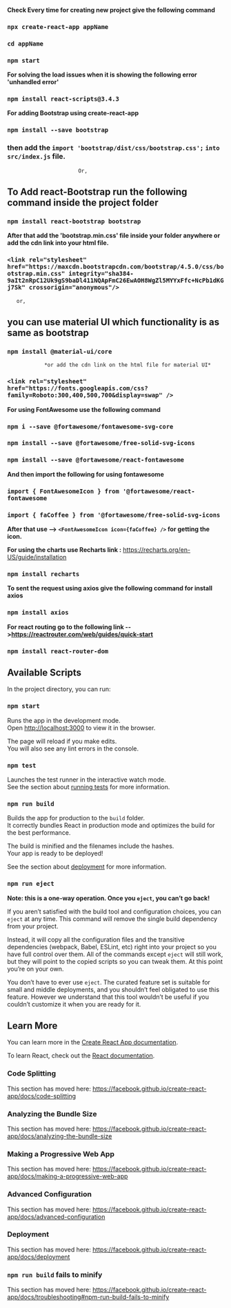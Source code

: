   **Check Every time for creating new project give the following command**
   ### `npx create-react-app appName`
   ### `cd appName`
   ### `npm start`

   **For  solving the load issues when it is showing the following error 'unhandled error'**
   ### `npm install react-scripts@3.4.3` 
   

   **For adding Bootstrap using create-react-app**
 ### `npm install --save bootstrap`
 ### then add the `import 'bootstrap/dist/css/bootstrap.css';` `into src/index.js` file.
                           
                           Or, 

   ## To Add react-Bootstrap run the following command inside the project folder 
   ### `npm install react-bootstrap bootstrap`

   **After that add the 'bootstrap.min.css' file inside your folder anywhere or add the cdn link into your html file.**
   ### `<link rel="stylesheet" href="https://maxcdn.bootstrapcdn.com/bootstrap/4.5.0/css/bootstrap.min.css" integrity="sha384-9aIt2nRpC12Uk9gS9baDl411NQApFmC26EwAOH8WgZl5MYYxFfc+NcPb1dKGj7Sk" crossorigin="anonymous"/>`

       or,
  ## you can use material UI which functionality is as same as bootstrap  
  ### `npm install @material-ui/core` 
                *or add the cdn link on the html file for material UI*  
  ### `<link rel="stylesheet" href="https://fonts.googleapis.com/css?family=Roboto:300,400,500,700&display=swap" />`
          

   **For using FontAwesome use the following command** 
  ###  `npm i --save @fortawesome/fontawesome-svg-core`
  ### `npm install --save @fortawesome/free-solid-svg-icons`
  ### `npm install --save @fortawesome/react-fontawesome`


  **And then import the following for using fontawesome** 
   ### `import { FontAwesomeIcon } from '@fortawesome/react-fontawesome`
   ### `import { faCoffee } from '@fortawesome/free-solid-svg-icons`

   **After that use --> `<FontAwesomeIcon icon={faCoffee} />` for getting the icon.**

   **For using the charts use Recharts link :** 
   https://recharts.org/en-US/guide/installation
   ### `npm install recharts`


  **To sent the request using axios give the following command for install axios**
  ### `npm install axios` 

  **For react routing go to the following link -->https://reactrouter.com/web/guides/quick-start** 
  ### `npm install react-router-dom` 


## Available Scripts



In the project directory, you can run:

### `npm start`

Runs the app in the development mode.<br />
Open [http://localhost:3000](http://localhost:3000) to view it in the browser.

The page will reload if you make edits.<br />
You will also see any lint errors in the console.

### `npm test`

Launches the test runner in the interactive watch mode.<br />
See the section about [running tests](https://facebook.github.io/create-react-app/docs/running-tests) for more information.

### `npm run build`

Builds the app for production to the `build` folder.<br />
It correctly bundles React in production mode and optimizes the build for the best performance.

The build is minified and the filenames include the hashes.<br />
Your app is ready to be deployed!

See the section about [deployment](https://facebook.github.io/create-react-app/docs/deployment) for more information.

### `npm run eject`

**Note: this is a one-way operation. Once you `eject`, you can’t go back!**

If you aren’t satisfied with the build tool and configuration choices, you can `eject` at any time. This command will remove the single build dependency from your project.

Instead, it will copy all the configuration files and the transitive dependencies (webpack, Babel, ESLint, etc) right into your project so you have full control over them. All of the commands except `eject` will still work, but they will point to the copied scripts so you can tweak them. At this point you’re on your own.

You don’t have to ever use `eject`. The curated feature set is suitable for small and middle deployments, and you shouldn’t feel obligated to use this feature. However we understand that this tool wouldn’t be useful if you couldn’t customize it when you are ready for it.

## Learn More

You can learn more in the [Create React App documentation](https://facebook.github.io/create-react-app/docs/getting-started).

To learn React, check out the [React documentation](https://reactjs.org/).

### Code Splitting

This section has moved here: https://facebook.github.io/create-react-app/docs/code-splitting

### Analyzing the Bundle Size

This section has moved here: https://facebook.github.io/create-react-app/docs/analyzing-the-bundle-size

### Making a Progressive Web App

This section has moved here: https://facebook.github.io/create-react-app/docs/making-a-progressive-web-app

### Advanced Configuration

This section has moved here: https://facebook.github.io/create-react-app/docs/advanced-configuration

### Deployment

This section has moved here: https://facebook.github.io/create-react-app/docs/deployment

### `npm run build` fails to minify

This section has moved here: https://facebook.github.io/create-react-app/docs/troubleshooting#npm-run-build-fails-to-minify
